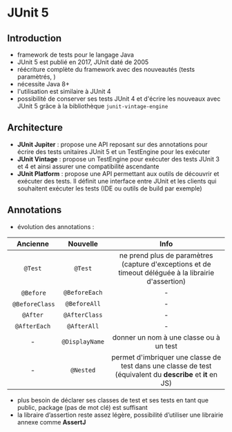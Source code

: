 # JUnit 5

## Introduction

- framework de tests pour le langage Java
- JUnit 5 est publié en 2017, JUnit daté de 2005
- réécriture complète du framework avec des nouveautés (tests paramètrés, )
- nécessite Java 8+
- l'utilisation est similaire à JUnit 4
- possibilité de conserver ses tests JUnit 4 et d'écrire les nouveaux avec JUnit 5 grâce à la bibliothèque `junit-vintage-engine`


## Architecture

- **JUnit Jupiter** : propose une API reposant sur des annotations pour écrire des tests unitaires JUnit 5 et un TestEngine pour les exécuter
- **JUnit Vintage** : propose un TestEngine pour exécuter des tests JUnit 3 et 4 et ainsi assurer une compatibilité ascendante
- **JUnit Platform** : propose une API permettant aux outils de découvrir et exécuter des tests. Il définit une interface entre JUnit et les clients qui souhaitent exécuter les tests (IDE ou outils de build par exemple)


## Annotations

- évolution des annotations :

| Ancienne | Nouvelle | Info |
| :---:    | :---: | :---: |
| `@Test`  | `@Test` | ne prend plus de paramètres (capture d'exceptions et de timeout déléguée à la librairie d'assertion) |
| `@Before` | `@BeforeEach` | - |
| `@BeforeClass` | `@BeforeAll` | - |
| `@After` | `@AfterClass` | - |
| `@AfterEach` | `@AfterAll` | - |
| - | `@DisplayName` | donner un nom à une classe ou à un test |
| - | `@Nested` | permet d'imbriquer une classe de test dans une classe de test (équivalent du **describe** et **it** en JS) |

- plus besoin de déclarer ses classes de test et ses tests en tant que public, package (pas de mot clé) est suffisant
- la libraire d’assertion reste assez légère, possibilité d’utiliser une librairie annexe comme **AssertJ**
